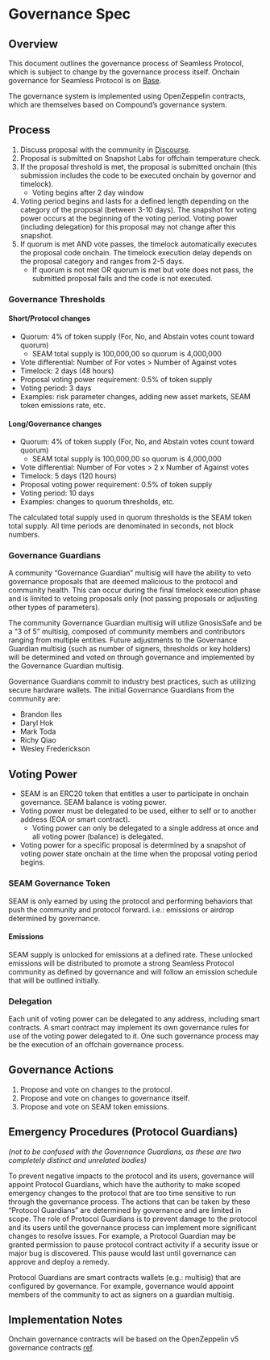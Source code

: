 # Governance Spec

## Overview

This document outlines the governance process of Seamless Protocol, which is subject to change by the governance process itself. Onchain governance for Seamless Protocol is on [Base](https://base.org/).

The governance system is implemented using OpenZeppelin contracts, which are themselves based on Compound’s governance system.

## Process

1. Discuss proposal with the community in [Discourse](https://seamlessprotocol.discourse.group/).
2. Proposal is submitted on Snapshot Labs for offchain temperature check.
3. If the proposal threshold is met, the proposal is submitted onchain (this submission includes the code to be executed onchain by governor and timelock).
    - Voting begins after 2 day window
4. Voting period begins and lasts for a defined length depending on the category of the proposal (between 3-10 days). The snapshot for voting power occurs at the beginning of the voting period. Voting power (including delegation) for this proposal may not change after this snapshot.
5. If quorum is met AND vote passes, the timelock automatically executes the proposal code onchain. The timelock execution delay depends on the proposal category and ranges from 2-5 days.
    - If quorum is not met OR quorum is met but vote does not pass, the submitted proposal fails and the code is not executed.

### Governance Thresholds
#### Short/Protocol changes
- Quorum: 4% of token supply (For, No, and Abstain votes count toward quorum)
    - SEAM total supply is 100,000,00 so quorum is 4,000,000
- Vote differential: Number of For votes > Number of Against votes
- Timelock: 2 days (48 hours)
- Proposal voting power requirement: 0.5% of token supply
- Voting period: 3 days
- Examples: risk parameter changes, adding new asset markets, SEAM token emissions rate, etc.

#### Long/Governance changes
- Quorum: 4% of token supply (For, No, and Abstain votes count toward quorum)
    - SEAM total supply is 100,000,00 so quorum is 4,000,000
- Vote differential: Number of For votes > 2 x Number of Against votes
- Timelock: 5 days (120 hours)
- Proposal voting power requirement: 0.5% of token supply
- Voting period: 10 days
- Examples: changes to quorum thresholds, etc.

The calculated total supply used in quorum thresholds is the SEAM token total supply. All time periods are denominated in seconds, not block numbers.

### Governance Guardians
A community “Governance Guardian” multisig will have the ability to veto governance proposals that are deemed malicious to the protocol and community health. This can occur during the final timelock execution phase and is limited to vetoing proposals only (not passing proposals or adjusting other types of parameters).

The community Governance Guardian multisig will utilize GnosisSafe and be a “3 of 5” multisig, composed of community members and contributors ranging from multiple entities. Future adjustments to the Governance Guardian multisig (such as number of signers, thresholds or key holders) will be determined and voted on through governance and implemented  by the Governance Guardian multisig.

Governance Guardians commit to industry best practices, such as utilizing secure hardware wallets. The initial Governance Guardians from the community are:

- Brandon Iles
- Daryl Hok
- Mark Toda
- Richy Qiao
- Wesley Frederickson

## Voting Power
- SEAM is an ERC20 token that entitles a user to participate in onchain governance. SEAM balance is voting power.
- Voting power must be delegated to be used, either to self or to another address (EOA or smart contract).
    - Voting power can only be delegated to a single address at once and all voting power (balance) is delegated.
- Voting power for a specific proposal is determined by a snapshot of voting power state onchain at the time when the proposal voting period begins.

### SEAM Governance Token
SEAM is only earned by using the protocol and performing behaviors that push the community and protocol forward. i.e.: emissions or airdrop determined by governance.

#### Emissions
SEAM supply is unlocked for emissions at a defined rate. These unlocked emissions will be distributed to promote a strong Seamless Protocol community as defined by governance and will follow an emission schedule that will be outlined initially.

### Delegation
Each unit of voting power can be delegated to any address, including smart contracts. A smart contract may implement its own governance rules for use of the voting power delegated to it. One such governance process may be the execution of an offchain governance process.

## Governance Actions
1. Propose and vote on changes to the protocol.
2. Propose and vote on changes to governance itself.
3. Propose and vote on SEAM token emissions.

## Emergency Procedures (Protocol Guardians)
*(not to be confused with the Governance Guardians, as these are two completely distinct and unrelated bodies)*

To prevent negative impacts to the protocol and its users, governance will appoint Protocol Guardians, which have the authority to make scoped emergency changes to the protocol that are too time sensitive to run through the governance process. The actions that can be taken by these “Protocol Guardians” are determined by governance and are limited in scope. The role of Protocol Guardians is to prevent damage to the protocol and its users until the governance process can implement more significant changes to resolve issues. For example, a Protocol Guardian may be granted permission to pause protocol contract activity if a security issue or major bug is discovered. This pause would last until governance can approve and deploy a remedy.

Protocol Guardians are smart contracts wallets (e.g.: multisig) that are configured by governance. For example, governance would appoint members of the community to act as signers on a guardian multisig.

## Implementation Notes
Onchain governance contracts will be based on the OpenZeppelin v5 governance contracts [ref](https://docs.openzeppelin.com/contracts/5.x/governance).
